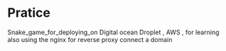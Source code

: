 # Pratice
Snake_game_for_deploying_on     Digital ocean Droplet , AWS , for learning also using the nginx for reverse proxy connect a domain
